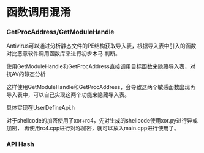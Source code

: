 # 函数调用混淆

### GetProcAddress/GetModuleHandle

Antivirus可以通过分析静态文件的PE结构获取导入表，根据导入表中引入的函数对比恶意软件调用函数库来进行初步木马 判断。

使用GetModuleHandle和GetProcAddress直接调用目标函数来隐藏导入表，对抗AV的静态分析

这样使用GetModuleHandle和GetProcAddress，会导致这两个敏感函数出现再导入表中，可以自己实现这两个功能来隐藏导入表。

具体实现在UserDefineApi.h



对于shellcode的加密使用了xor+rc4，先对生成的shellcode使用xor.py进行异或加密， 再使用rc4.cpp进行对称加密，就可以放入main.cpp进行使用了。



### API Hash

